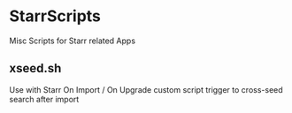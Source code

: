 # StarrScripts
Misc Scripts for Starr related Apps

## xseed.sh

Use with Starr On Import / On Upgrade custom script trigger to cross-seed search after import
